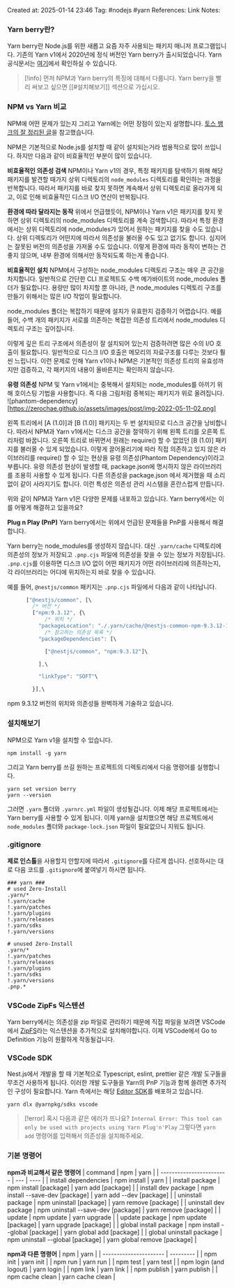 Created at:  2025-01-14 23:46
Tag: #nodejs #yarn
References:
Link Notes:

### Yarn berry란? 
Yarn berry란 Node.js를 위한 새롭고 요즘 자주 사용되는 패키지 매니저 프로그램입니다. 기존의 Yarn v1에서 2020년에 정식 버전인 Yarn berry가 출시되었습니다. 
Yarn 공식문서는 [여기](https://yarnpkg.com/)에서 확인하실 수 있습니다. 

> [!info] 먼저 NPM과 Yarn berry의 특징에 대해서 다룹니다. 
> Yarn berry을 빨리 써보고 싶으면 [[#설치해보기]] 섹션으로 가십시오. 


### NPM vs Yarn 비교
NPM에 어떤 문제가 있는지 그리고 Yarn에는 어떤 장점이 있는지 설명합니다. [토스 뱅크의 잘 정리된 글](https://toss.tech/article/node-modules-and-yarn-berry)을 참고했습니다.  

NPM은 기본적으로 Node.js를 설치할 때 같이 설치되는거라 범용적으로 많이 쓰입니다. 하지만 다음과 같이 비효율적인 부분이 많이 있습니다. 

**비효율적인 의존성 검색**
NPM이나 Yarn v1의 경우, 특정 패키지를 탐색하기 위해 해당 패키지를 발견할 때가지 상위 디렉토리의 `node_modules` 디렉토리를 확인하는 과정을 반복합니다. 따라서 패키지를 바로 찾지 못하면 계속해서 상위 디렉토리로 올라가게 되고, 이로 인해 비효율적인 디스크 I/O 연산이 반복됩니다. 

**환경에 따라 달라지는 동작**
위에서 언급했듯이, NPM이나 Yarn v1은 패키지를 찾지 못하면 상위 디렉토리의 node_modules 디렉토리를 계속 검색합니다. 따라서 특정 환경에서는 상위 디렉토리에 node_modules가 있어서 원하는 패키지를 찾을 수도 있습니다. 상위 디렉토리가 어떤지에 따라서 의존성을 불러올 수도 있고 없기도 합니다. 심지어는 잘못된 버전의 의존성을 가져올 수도 있습니다. 
이렇게 환경에 따라 동작이 변하는 건 좋지 않으며, 내부 환경에 의해서만 동작되도록 하는게 좋습니다. 

**비효율적인 설치**
NPM에서 구성하는 node_modules 디렉토리 구조는 매우 큰 공간을 차지합니다. 일반적으로 간단한 CLI 프로젝트도 수백 메가바이트의 node_modules 폴더가 필요합니다. 용량만 많이 차지할 뿐 아니라, 큰 node_modules 디렉토리 구조를 만들기 위해서는 많은 I/O 작업이 필요합니다.

node_modules 폴더는 복잡하기 때문에 설치가 유효한지 검증하기 어렵습니다. 예를 들어, 수백 개의 패키지가 서로를 의존하는 복잡한 의존성 트리에서 node_modules 디렉토리 구조는 깊어집니다.

이렇게 깊은 트리 구조에서 의존성이 잘 설치되어 있는지 검증하려면 많은 수의 I/O 호출이 필요합니다. 일반적으로 디스크 I/O 호출은 메모리의 자료구조를 다루는 것보다 훨씬 느립니다. 이런 문제로 인해 Yarn v1이나 NPM은 기본적인 의존성 트리의 유효성까지만 검증하고, 각 패키지의 내용이 올바른지는 확인하지 않습니다.

**유령 의존성**
NPM 및 Yarn v1에서는 중복해서 설치되는 node_modules를 아끼기 위해 호이스팅 기법을 사용합니다. 즉 다음 그림처럼 중복되는 패키지가 위로 올려집니다. 	
![phantom-dependency][https://zerochae.github.io/assets/images/post/img-2022-05-11-02.png]

왼쪽 트리에서 [A (1.0)]과 [B (1.0)] 패키지는 두 번 설치되므로 디스크 공간을 낭비합니다. 따라서 NPM과 Yarn v1에서는 디스크 공간을 절약하기 위해 왼쪽 트리를 오른쪽 트리처럼 바꿉니다. 
오른쪽 트리로 바뀌면서 원래는 require() 할 수 없었던 [B (1.0)] 패키지를 불러올 수 있게 되었습니다. 
이렇게 끌어올리기에 따라 직접 의존하고 있지 않은 라이브러리를 require() 할 수 있는 현상을 유령 의존성(Phantom Dependency)이라고 부릅니다. 
유령 의존성 현상이 발생할 때, package.json에 명시하지 않은 라이브러리를 조용히 사용할 수 있게 됩니다. 다른 의존성을 package.json 에서 제거했을 때 소리없이 같이 사라지기도 합니다. 이런 특성은 의존성 관리 시스템을 혼란스럽게 만듭니다.

위와 같이 NPM과 Yarn v1은 다양한 문제를 내포하고 있습니다. Yarn berry에서는 이를 어떻게 해결하고 있을까요?

**Plug n Play (PnP)**
Yarn berry에서는 위에서 언급된 문제들을 PnP를 사용해서 해결합니다. 

Yarn berry는 node_modules를 생성하지 않습니다. 대신 `.yarn/cache` 디렉토리에 의존성의 정보가 저장되고 `.pnp.cjs` 파일에 의존성을 찾을 수 있는 정보가 저장됩니다. `.pnp.cjs`를 이용하면 디스크 I/O 없이 어떤 패키지가 어떤 라이브러리에 의존하는지, 각 라이브러리는 어디에 위치하는지 바로 찾을 수 있습니다. 

예를 들어, `@nestjs/common` 패키지는 `.pnp.cjs` 파일에서 다음과 같이 나타납니다. 

```javascript
      ["@nestjs/common", [\
		/* 버전 */
        ["npm:9.3.12", {\
			/* 위치 */
          "packageLocation": "./.yarn/cache/@nestjs-common-npm-9.3.12-1fce422d02-c31a3bc163.zip/node_modules/@nestjs/common/",\
			/* 참고하는 의존성 목록 */
          "packageDependencies": [\

            ["@nestjs/common", "npm:9.3.12"]\

          ],\

          "linkType": "SOFT"\

        }],\
```

npm 9.3.12 버전의 위치와 의존성들 완벽하게 기술하고 있습니다. 

### 설치해보기
NPM으로 Yarn v1을 설치할 수 있습니다. 
```shell
npm install -g yarn
```

그리고 Yarn berry를 쓰길 원하는 프로젝트의 디렉토리에서 다음 명령어를 실행합니다.  
```shell
yarn set version berry 
yarn --version
```

그러면 `.yarn` 폴더와 `.yarnrc.yml` 파일이 생성될겁니다. 이제 해당 프로젝트에서는 Yarn berry를 사용할 수 있게 됩니다.
이제 yarn을 설치했으면 해당 프로젝트에서 `node_modules` 폴더와 `package-lock.json` 파일이 필요없으니 지워도 됩니다. 


### .gitignore
**제로 인스톨**을 사용할지 안할지에 따라서 `.gitignore`를 다르게 씁니다. 
선호하시는 대로 다음 코드를 `.gitignore`에 붙여넣기 하시면 됩니다. 
```.gitignore
### yarn ### 
# used Zero-Install 
.yarn/* 
!.yarn/cache 
!.yarn/patches 
!.yarn/plugins 
!.yarn/releases 
!.yarn/sdks 
!.yarn/versions 

# unused Zero-Install 
.yarn/* 
!.yarn/patches 
!.yarn/releases 
!.yarn/plugins 
!.yarn/sdks 
!.yarn/versions 
.pnp.*
```


### VSCode ZipFs 익스텐션
Yarn berry에서는 의존성을 zip 파일로 관리하기 때문에 직접 파일을 보려면 VSCode에서 [ZipFS](https://marketplace.visualstudio.com/items?itemName=arcanis.vscode-zipfs)라는 익스텐션을 추가적으로 설치해야합니다. 
이제 VSCode에서 Go to Definition 기능이 원활하게 작동될겁니다. 


### VSCode SDK 
Nest.js에서 개발을 할 때 기본적으로 Typescript, eslint, prettier 같은 개발 도구들을 무조건 사용하게 됩니다. 이러한 개발 도구들을 Yarn의 PnP 기능과 함께 쓸려면 추가적인 구성이 필요합니다. 
Yarn 측에서는 해당 [Editor SDK](https://yarnpkg.com/getting-started/editor-sdks)를 배포하고 있습니다. 
```shell
yarn dlx @yarnpkg/sdks vscode
```

> [!error] 혹시 다음과 같은 에러가 뜨나요?
> `Internal Error: This tool can only be used with projects using Yarn Plug'n'Play`
> 그렇다면 `yarn add` 명령어를 입력해서 의존성을 설치해주세요.


### 기본 명령어

**npm과 비교해서 같은 명령어** 
| command                  | npm | yarn |
| ------------------------ | --- | ---- |
| install dependencies     |  npm install   |   yarn   |
| install package          |  npm install [package]  |   yarn add [package]   |
| install dev package      |  npm install --save-dev [package]   |   yarn add --dev [package]   |
| uninstall package        |  npm uninstall [package]  |   yarn remove [package]   |
| uninstall dev package    |  npm uninstall --save-dev [package]   |   yarn remove [package]   |
| update                   |  npm update  |   yarn upgrade   |
| update package           |  npm update [package]  |   yarn upgrade [package]   |
| global install package   |  npm install --global [package]  |   yarn global add [package]   |
| global uninstall package |  npm uninstall --global [package] |   yarn global remove [package]   |

**npm과 다른 명령어** 
| npm                    | yarn      |
| ---------------------- | --------- |
| npm init               | yarn init |
| npm run                | yarn run          |
| npm test               | yarn test          |
| npm login (and logout) | yarn login          |
| npm link               | yarn link          |
| npm publish            | yarn publish          |
| npm cache clean        | yarn cache clean          |

